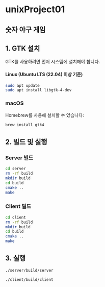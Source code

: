 # unixProject01
## 숫자 야구 게임
## 1. GTK 설치
   GTK를 사용하려면 먼저 시스템에 설치해야 합니다.

#### Linux (Ubuntu LTS (22.04) 이상 기준)
```bash
sudo apt update
sudo apt install libgtk-4-dev
```
### macOS
Homebrew를 사용해 설치할 수 있습니다:
```bash
brew install gtk4
```

## 2. 빌드 및 실행
### Server 빌드
```bash
cd server
rm -rf build
mkdir build
cd build
cmake ..
make
```

### Client 빌드
```bash
cd client
rm -rf build
mkdir build
cd build
cmake ..
make
```

## 3. 실행
```bash
./server/build/server
```
```bash
./client/build/client
```
